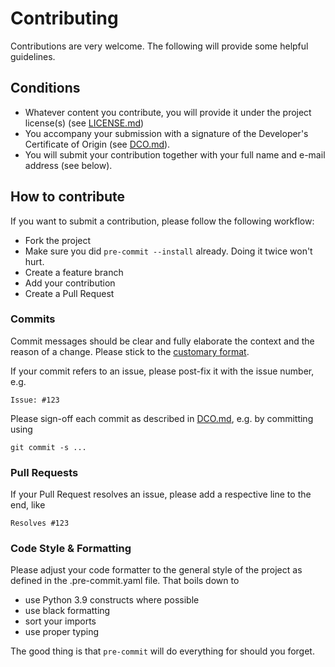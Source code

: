 # Contributing

Contributions are very welcome. The following will provide some helpful guidelines.

## Conditions

* Whatever content you contribute, you will provide it under the project license(s) (see [LICENSE.md](LICENSE.md))
* You accompany your submission with a signature of the Developer's Certificate of Origin (see [DCO.md](DCO.md)).
* You will submit your contribution together with your full name and e-mail address (see below).

## How to contribute

If you want to submit a contribution, please follow the following workflow:

* Fork the project
* Make sure you did ``pre-commit --install`` already. Doing it twice won't hurt.
* Create a feature branch
* Add your contribution
* Create a Pull Request

### Commits

Commit messages should be clear and fully elaborate the context and the reason of a change. Please stick to the
[customary format](http://tbaggery.com/2008/04/19/a-note-about-git-commit-messages.html).

If your commit refers to an issue, please post-fix it with the issue number, e.g.

```
Issue: #123
```

Please sign-off each commit as described in [DCO.md](DCO.md), e.g. by committing using

````
git commit -s ...
````

### Pull Requests

If your Pull Request resolves an issue, please add a respective line to the end, like

```
Resolves #123
```

### Code Style & Formatting

Please adjust your code formatter to the general style of the project as defined in the .pre-commit.yaml file. That boils down to
 * use Python 3.9 constructs where possible
 * use black formatting
 * sort your imports
 * use proper typing

The good thing is that `pre-commit` will do everything for should you forget.
